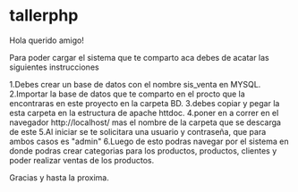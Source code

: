 # tallerphp


Hola querido amigo!

Para poder cargar el sistema que te comparto aca debes de acatar las siguientes instrucciones

1.Debes crear un base de datos con el nombre sis_venta en MYSQL.
2.Importar la base de datos que te comparto en el procto que la encontraras en este proyecto en la carpeta BD.
3.debes copiar y pegar la esta carpeta en la estructura de apache httdoc.
4.poner en a correr en el navegador http://localhost/ mas el nombre de la carpeta que se descarga de este
5.Al iniciar se te solicitara una usuario y contraseña, que para ambos casos es "admin"
6.Luego de esto podras navegar por el sistema en donde podras crear categorias para los productos, productos, clientes y poder realizar ventas de los productos.


Gracias y hasta la proxima.

